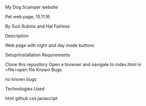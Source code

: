 My Dog Scamper website

Pet web page, 10.11.16

By Suzi Rubino and Hal Fairless

Description

Web page with night and day mode buttons

Setup/Installation Requirements

Clone this repository
Open a browser and navigate to index.html in >file>open file
Known Bugs

no known bugs

Technologies Used

html
github
css
javascript
